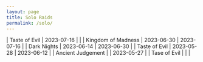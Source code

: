 ```yaml
---
layout: page
title: Solo Raids
permalink: /solo/
---
```


| Taste of Evil | 2023-07-16 |  |
| Kingdom of Madness | 2023-06-30 | 2023-07-16 |
| Dark Nights | 2023-06-14 | 2023-06-30 |
| Taste of Evil | 2023-05-28 | 2023-06-12 |
| Ancient Judgement | | 2023-05-27 |
| Tase of Evil | | |
